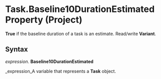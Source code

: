 
# Task.Baseline10DurationEstimated Property (Project)

 **True** if the baseline duration of a task is an estimate. Read/write **Variant**.


## Syntax

 _expression_. **Baseline10DurationEstimated**

 _expression_A variable that represents a  **Task** object.

